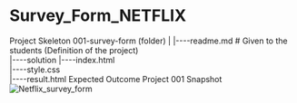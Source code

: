 # Survey_Form_NETFLIX

Project Skeleton
001-survey-form (folder)
|
|----readme.md         # Given to the students (Definition of the project)          
|----solution
        |----index.html  
        |----style.css   
        |----result.html 
Expected Outcome
Project 001 Snapshot
![Netflix_survey_form](https://user-images.githubusercontent.com/101864544/170862771-77ff76ba-9f11-4da5-877c-3c56f1591554.png)
